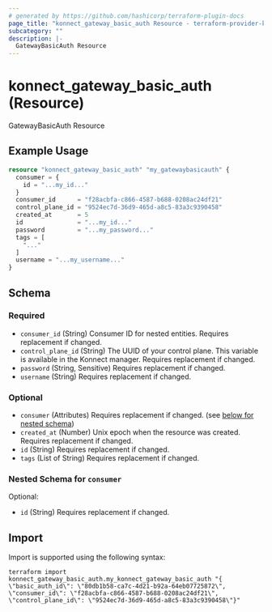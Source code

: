 ```yaml
---
# generated by https://github.com/hashicorp/terraform-plugin-docs
page_title: "konnect_gateway_basic_auth Resource - terraform-provider-konnect"
subcategory: ""
description: |-
  GatewayBasicAuth Resource
---
```


# konnect_gateway_basic_auth (Resource)

GatewayBasicAuth Resource

## Example Usage

```terraform
resource "konnect_gateway_basic_auth" "my_gatewaybasicauth" {
  consumer = {
    id = "...my_id..."
  }
  consumer_id      = "f28acbfa-c866-4587-b688-0208ac24df21"
  control_plane_id = "9524ec7d-36d9-465d-a8c5-83a3c9390458"
  created_at       = 5
  id               = "...my_id..."
  password         = "...my_password..."
  tags = [
    "..."
  ]
  username = "...my_username..."
}
```

<!-- schema generated by tfplugindocs -->
## Schema

### Required

- `consumer_id` (String) Consumer ID for nested entities. Requires replacement if changed.
- `control_plane_id` (String) The UUID of your control plane. This variable is available in the Konnect manager. Requires replacement if changed.
- `password` (String, Sensitive) Requires replacement if changed.
- `username` (String) Requires replacement if changed.

### Optional

- `consumer` (Attributes) Requires replacement if changed. (see [below for nested schema](#nestedatt--consumer))
- `created_at` (Number) Unix epoch when the resource was created. Requires replacement if changed.
- `id` (String) Requires replacement if changed.
- `tags` (List of String) Requires replacement if changed.

<a id="nestedatt--consumer"></a>
### Nested Schema for `consumer`

Optional:

- `id` (String) Requires replacement if changed.

## Import

Import is supported using the following syntax:

```shell
terraform import konnect_gateway_basic_auth.my_konnect_gateway_basic_auth "{ \"basic_auth_id\": \"80db1b58-ca7c-4d21-b92a-64eb07725872\",  \"consumer_id\": \"f28acbfa-c866-4587-b688-0208ac24df21\",  \"control_plane_id\": \"9524ec7d-36d9-465d-a8c5-83a3c9390458\"}"
```
